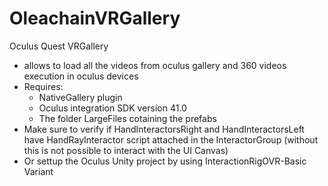 # OleachainVRGallery

 Oculus Quest VRGallery 
 
- allows to load all the videos from oculus gallery and 360 videos execution in oculus devices
- Requires: 
	- NativeGallery plugin 
	- Oculus integration SDK version 41.0
	- The folder LargeFiles cotaining the prefabs
- Make sure to verify if HandInteractorsRight and HandInteractorsLeft have HandRayInteractor script attached in the InteractorGroup (without this is not possible to interact with the UI Canvas)
- Or settup the Oculus Unity project by using InteractionRigOVR-Basic Variant
